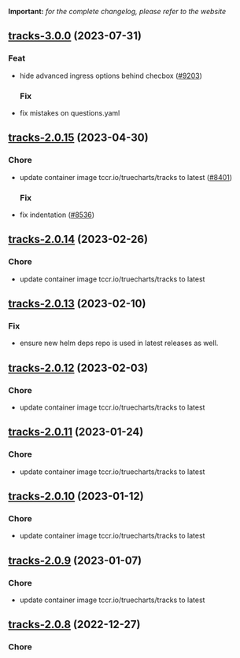 **Important:**
*for the complete changelog, please refer to the website*













## [tracks-3.0.0](https://github.com/truecharts/charts/compare/tracks-2.0.15...tracks-3.0.0) (2023-07-31)

### Feat

- hide advanced ingress options behind checbox ([#9203](https://github.com/truecharts/charts/issues/9203))
  
  ### Fix

- fix mistakes on questions.yaml
  
  


## [tracks-2.0.15](https://github.com/truecharts/charts/compare/tracks-2.0.14...tracks-2.0.15) (2023-04-30)

### Chore

- update container image tccr.io/truecharts/tracks to latest ([#8401](https://github.com/truecharts/charts/issues/8401))
  
  ### Fix

- fix indentation ([#8536](https://github.com/truecharts/charts/issues/8536))
  
  


## [tracks-2.0.14](https://github.com/truecharts/charts/compare/tracks-2.0.13...tracks-2.0.14) (2023-02-26)

### Chore

- update container image tccr.io/truecharts/tracks to latest
  
  


## [tracks-2.0.13](https://github.com/truecharts/charts/compare/tracks-2.0.12...tracks-2.0.13) (2023-02-10)

### Fix

- ensure new helm deps repo is used in latest releases as well.
  
  


## [tracks-2.0.12](https://github.com/truecharts/charts/compare/owntracks-0.0.6...tracks-2.0.12) (2023-02-03)

### Chore

- update container image tccr.io/truecharts/tracks to latest
  
  


## [tracks-2.0.11](https://github.com/truecharts/charts/compare/tracks-2.0.10...tracks-2.0.11) (2023-01-24)

### Chore

- update container image tccr.io/truecharts/tracks to latest
  
  


## [tracks-2.0.10](https://github.com/truecharts/charts/compare/tracks-2.0.9...tracks-2.0.10) (2023-01-12)

### Chore

- update container image tccr.io/truecharts/tracks to latest
  
  


## [tracks-2.0.9](https://github.com/truecharts/charts/compare/owntracks-0.0.5...tracks-2.0.9) (2023-01-07)

### Chore

- update container image tccr.io/truecharts/tracks to latest
  
  


## [tracks-2.0.8](https://github.com/truecharts/charts/compare/owntracks-0.0.4...tracks-2.0.8) (2022-12-27)

### Chore


